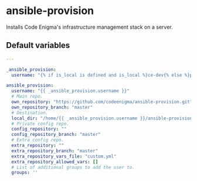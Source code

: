 # ansible-provision
Installs Code Enigma's infrastructure management stack on a server.
<!--TOC-->
<!--ENDTOC-->

<!--ROLEVARS-->
## Default variables
```yaml
---

_ansible_provision:
  username: "{% if is_local is defined and is_local %}ce-dev{% else %}provision{% endif %}"

ansible_provision:
  username: "{{ _ansible_provision.username }}"
  # Main repo.
  own_repository: "https://github.com/codeenigma/ansible-provision.git"
  own_repository_branch: "master"
  # Destination.
  local_dir: "/home/{{ _ansible_provision.username }}/ansible-provision"
  # Private config repo.
  config_repository: ""
  config_repository_branch: "master"
  # Extra config repo.
  extra_repository: ""
  extra_repository_branch: "master"
  extra_repository_vars_file: "custom.yml"
  extra_repository_allowed_vars: []
  # List of additional groups to add the user to.
  groups: ''
```

<!--ENDROLEVARS-->
